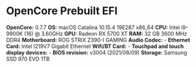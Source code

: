 # OpenCore Prebuilt EFI

**OpenCore:** 0.7.7
**OS:** macOS Catalina 10.15.4 19E287 x86_64
**CPU:** Intel i9-9900K (16) @ 3.60GHz
**GPU:** Radeon RX 5700 XT
**RAM:** 32 GB 3600 MHz DDR4
**Motherboard:** ROG STRIX Z390-I GAMING
**Audio Codec:** -
**Ethernet Card:** Intel I219V7 Gigabit Ethernet
**Wifi/BT Card:** -
**Touchpad and touch display devices:** -
**BIOS revision:** v3004 (2021/08/09)
**Storage:** Samsung SSD 970 EVO 1TB

